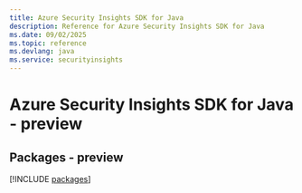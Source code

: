 ```yaml
---
title: Azure Security Insights SDK for Java
description: Reference for Azure Security Insights SDK for Java
ms.date: 09/02/2025
ms.topic: reference
ms.devlang: java
ms.service: securityinsights
---
```

# Azure Security Insights SDK for Java - preview
## Packages - preview
[!INCLUDE [packages](security-insights-index.md)]